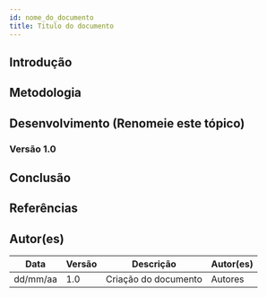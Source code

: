 ```yaml
---
id: nome_do_documento
title: Titulo do documento
---
```



## Introdução

<p align = "justify">
<!-- Escreva uma introdução simples e concisa, explicando do que se trata o documento e como ele será usado no projeto (qual o objetivo do documento). -->
</p>

## Metodologia

<p align = "justify">
<!-- Descreva como o documento foi feito, como a técnica foi utilizada no projeto. -->
</p>

## Desenvolvimento (Renomeie este tópico)   

<!-- Mude o título do tópico de desenvolvimento para outros individuais de cada artefato. Adicione quantos subtópicos precisar. -->
### Versão 1.0

<p align = "justify">
<!-- Desenvolva o documento propriamente neste tópico. Para cada mudança relevante ou impactante, crie um novo subtópico com a versão correspondente (Exemplo: Versão 1.0, Versão 1.1, Versão 1.2) -->
</p>

<p align = "justify">
<!-- Escreva aqui a primeira versão do documento. -->
</p>

## Conclusão

<p align = "justify">
<!-- Descreva neste tópico como a aplicação da técnica e a criação do documento foi útil para o projeto. -->
</p>

## Referências

<!-- Insira referências relevantes do projeto (com um sinal de '>' antes), se possível priorize por livros e artigos, depois sites, blogs e outros projetos parecidos.
Exemplo:
> Referência
 -->

>

## Autor(es)
<!-- Para cada alteração no documento, lembre-se de descrever as mudanças, a versão, a data e creditar os autores. -->
| Data | Versão | Descrição | Autor(es) |
| -- | -- | -- | -- |
| dd/mm/aa | 1.0 | Criação do documento | Autores | 